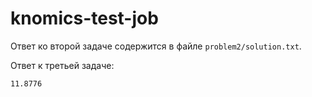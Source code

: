 # knomics-test-job

Ответ ко второй задаче содержится в файле `problem2/solution.txt`.

Ответ к третьей задаче:

    11.8776
